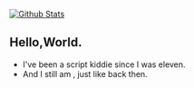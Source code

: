 [![Github Stats](https://readme-stats.1k.ink/api?username=LogLInk1K&show_icons=true&count_private=true)](https://github.com/LogLInk1K)

## Hello,World.

- I've been a script kiddie since I was eleven.
- And I still am , just like back then.
